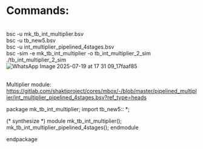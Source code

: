# Commands:
<br> bsc -u mk_tb_int_multiplier.bsv
<br> bsc -u tb_new5.bsv
<br> bsc -u int_multiplier_pipelined_4stages.bsv
<br> bsc -sim -e mk_tb_int_multiplier -o tb_int_multiplier_2_sim
<br> ./tb_int_multiplier_2_sim
![WhatsApp Image 2025-07-19 at 17 31 09_17faaf85](https://github.com/user-attachments/assets/4a927a00-9c1d-44ab-856d-fbaf1b94ef6c)

<br> Multiplier module: https://gitlab.com/shaktiproject/cores/mbox/-/blob/master/pipelined_multiplier/int_multiplier_pipelined_4stages.bsv?ref_type=heads


package mk_tb_int_multiplier;
import tb_new5:: *;

(* synthesize *)
module mk_tb_int_multiplier();
    mk_tb_int_multiplier_pipelined_4stages();
endmodule

endpackage
